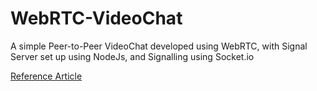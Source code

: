 # WebRTC-VideoChat
A simple Peer-to-Peer VideoChat developed using WebRTC, with Signal Server set up using NodeJs, and Signalling using Socket.io

[Reference Article](https://medium.com/swlh/manage-dynamic-multi-peer-connections-in-webrtc-3ff4e10f75b7)
